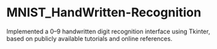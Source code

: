 # MNIST_HandWritten-Recognition
Implemented a 0–9 handwritten digit recognition interface using Tkinter, based on publicly available tutorials and online references.
